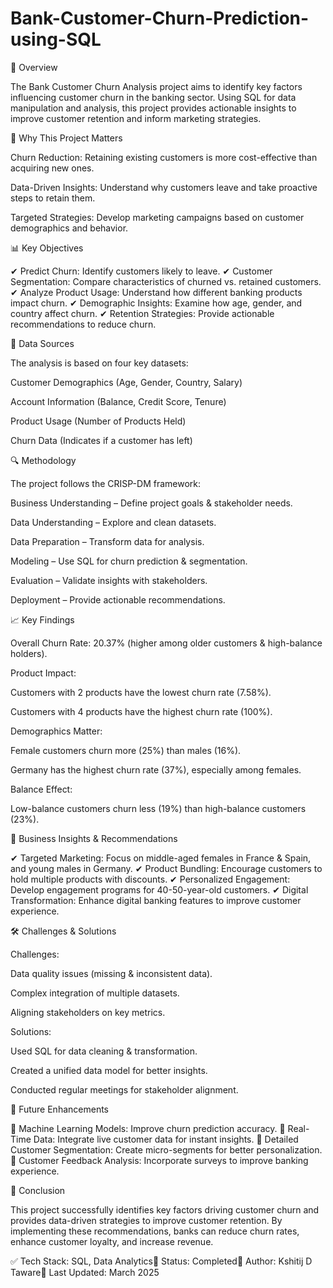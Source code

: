 # Bank-Customer-Churn-Prediction-using-SQL

📌 Overview

The Bank Customer Churn Analysis project aims to identify key factors influencing customer churn in the banking sector. Using SQL for data manipulation and analysis, this project provides actionable insights to improve customer retention and inform marketing strategies.

🚀 Why This Project Matters

Churn Reduction: Retaining existing customers is more cost-effective than acquiring new ones.

Data-Driven Insights: Understand why customers leave and take proactive steps to retain them.

Targeted Strategies: Develop marketing campaigns based on customer demographics and behavior.

📊 Key Objectives

✔ Predict Churn: Identify customers likely to leave.
✔ Customer Segmentation: Compare characteristics of churned vs. retained customers.
✔ Analyze Product Usage: Understand how different banking products impact churn.
✔ Demographic Insights: Examine how age, gender, and country affect churn.
✔ Retention Strategies: Provide actionable recommendations to reduce churn.

📂 Data Sources

The analysis is based on four key datasets:

Customer Demographics (Age, Gender, Country, Salary)

Account Information (Balance, Credit Score, Tenure)

Product Usage (Number of Products Held)

Churn Data (Indicates if a customer has left)

🔍 Methodology

The project follows the CRISP-DM framework:

Business Understanding – Define project goals & stakeholder needs.

Data Understanding – Explore and clean datasets.

Data Preparation – Transform data for analysis.

Modeling – Use SQL for churn prediction & segmentation.

Evaluation – Validate insights with stakeholders.

Deployment – Provide actionable recommendations.

📈 Key Findings

Overall Churn Rate: 20.37% (higher among older customers & high-balance holders).

Product Impact:

Customers with 2 products have the lowest churn rate (7.58%).

Customers with 4 products have the highest churn rate (100%).

Demographics Matter:

Female customers churn more (25%) than males (16%).

Germany has the highest churn rate (37%), especially among females.

Balance Effect:

Low-balance customers churn less (19%) than high-balance customers (23%).

🎯 Business Insights & Recommendations

✔ Targeted Marketing: Focus on middle-aged females in France & Spain, and young males in Germany.
✔ Product Bundling: Encourage customers to hold multiple products with discounts.
✔ Personalized Engagement: Develop engagement programs for 40-50-year-old customers.
✔ Digital Transformation: Enhance digital banking features to improve customer experience.

🛠 Challenges & Solutions

Challenges:

Data quality issues (missing & inconsistent data).

Complex integration of multiple datasets.

Aligning stakeholders on key metrics.

Solutions:

Used SQL for data cleaning & transformation.

Created a unified data model for better insights.

Conducted regular meetings for stakeholder alignment.

🔮 Future Enhancements

🔹 Machine Learning Models: Improve churn prediction accuracy.
🔹 Real-Time Data: Integrate live customer data for instant insights.
🔹 Detailed Customer Segmentation: Create micro-segments for better personalization.
🔹 Customer Feedback Analysis: Incorporate surveys to improve banking experience.

🏁 Conclusion

This project successfully identifies key factors driving customer churn and provides data-driven strategies to improve customer retention. By implementing these recommendations, banks can reduce churn rates, enhance customer loyalty, and increase revenue.

✅ Tech Stack: SQL, Data Analytics📌 Status: Completed📖 Author: Kshitij D Taware📅 Last Updated: March 2025
